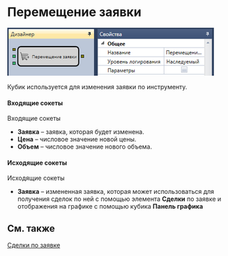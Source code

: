 # Перемещение заявки

![Designer Moving applications 00](../images/Designer_Moving_applications_00.png)

Кубик используется для изменения заявки по инструменту.

#### Входящие сокеты

Входящие сокеты

- **Заявка** – заявка, которая будет изменена.
- **Цена** – числовое значение новой цены.
- **Объем** – числовое значение нового объема.

#### Исходящие сокеты

Исходящие сокеты

- **Заявка** – измененная заявка, которая может использоваться для получения сделок по ней с помощью элемента **Сделки** по заявке и отображения на графике с помощью кубика **Панель графика**

## См. также

[Сделки по заявке](Designer_Deals_on_request.md)
